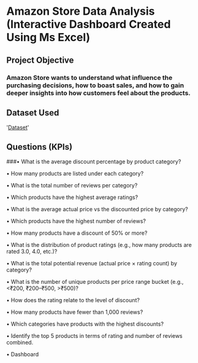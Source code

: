 # Amazon Store Data Analysis (Interactive Dashboard Created Using Ms Excel)

## Project Objective

### Amazon Store wants to understand what influence the purchasing decisions, how to boast sales, and how to gain deeper insights into how customers feel about the products.
## Dataset Used
'<a href="https://github.com/Marryah007/Amazon_Data_Analysis_Dashboard/blob/main/Amazon%20Product%20Review.xlsx">Dataset</a>'

## Questions (KPIs)
###•	What is the average discount percentage by product category?

•	How many products are listed under each category?

•	What is the total number of reviews per category? 

•	Which products have the highest average ratings?

•	What is the average actual price vs the discounted price by category? 

•	Which products have the highest number of reviews? 

•	How many products have a discount of 50% or more?

•	What is the distribution of product ratings (e.g., how many products are rated 3.0, 4.0, etc.)? 

•	What is the total potential revenue (actual price × rating count) by category? 

•	What is the number of unique products per price range bucket (e.g., <₹200, ₹200–₹500, >₹500)?

•	How does the rating relate to the level of discount?

•	How many products have fewer than 1,000 reviews?

•	Which categories have products with the highest discounts?

•	Identify the top 5 products in terms of rating and number of reviews combined.

•	Dashboard



